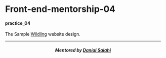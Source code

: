 # Front-end-mentorship-04
#### practice_04

The Sample <a href="https://wildling.com/" target="_blank">Wildling</a> website design.

<hr>

<h5 align="center"><em>Mentored by <a href="https://github.com/dansalahi" target="_blank">Danial Salahi</a></em></h5>